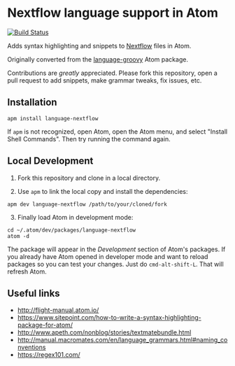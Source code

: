 # Nextflow language support in Atom

[![Build Status](https://travis-ci.org/nextflow-io/atom-language-nextflow.svg?branch=master)](https://travis-ci.org/nextflow-io/atom-language-nextflow)

Adds syntax highlighting and snippets to [Nextflow](https://www.nextflow.io) files in Atom.

Originally converted from the [language-groovy](https://github.com/Jakehp/language-groovy) Atom package.

Contributions are *greatly* appreciated. Please fork this repository, open a pull request to add snippets, make grammar tweaks, fix issues, etc.

## Installation

```shell
apm install language-nextflow
```
If `apm` is not recognized, open Atom, open the Atom menu, and select "Install Shell Commands". Then try running the command again.

## Local Development

1. Fork this repository and clone in a local directory. 

2. Use `apm` to link the local copy and install the dependencies:

```shell
apm dev language-nextflow /path/to/your/cloned/fork
```

3. Finally load Atom in development mode: 

```shell
cd ~/.atom/dev/packages/language-nextflow
atom -d
```

The package will appear in the *Development* section of Atom's packages. If you already 
have Atom opened in developer mode and want to reload packages so you can test your changes. 
Just do `cmd-alt-shift-L`. That will refresh Atom.


## Useful links 

* http://flight-manual.atom.io/
* https://www.sitepoint.com/how-to-write-a-syntax-highlighting-package-for-atom/
* http://www.apeth.com/nonblog/stories/textmatebundle.html
* http://manual.macromates.com/en/language_grammars.html#naming_conventions
* https://regex101.com/
